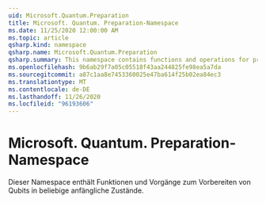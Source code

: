 ```yaml
---
uid: Microsoft.Quantum.Preparation
title: Microsoft. Quantum. Preparation-Namespace
ms.date: 11/25/2020 12:00:00 AM
ms.topic: article
qsharp.kind: namespace
qsharp.name: Microsoft.Quantum.Preparation
qsharp.summary: This namespace contains functions and operations for preparing qubits into arbitrary initial states.
ms.openlocfilehash: 9b6ab29f7a05c05518f43aa244825fe98ea5a7da
ms.sourcegitcommit: a87c1aa8e7453360025e47ba614f25b02ea84ec3
ms.translationtype: MT
ms.contentlocale: de-DE
ms.lasthandoff: 11/26/2020
ms.locfileid: "96193606"
---
```

# <a name="microsoftquantumpreparation-namespace"></a>Microsoft. Quantum. Preparation-Namespace

Dieser Namespace enthält Funktionen und Vorgänge zum Vorbereiten von Qubits in beliebige anfängliche Zustände.

